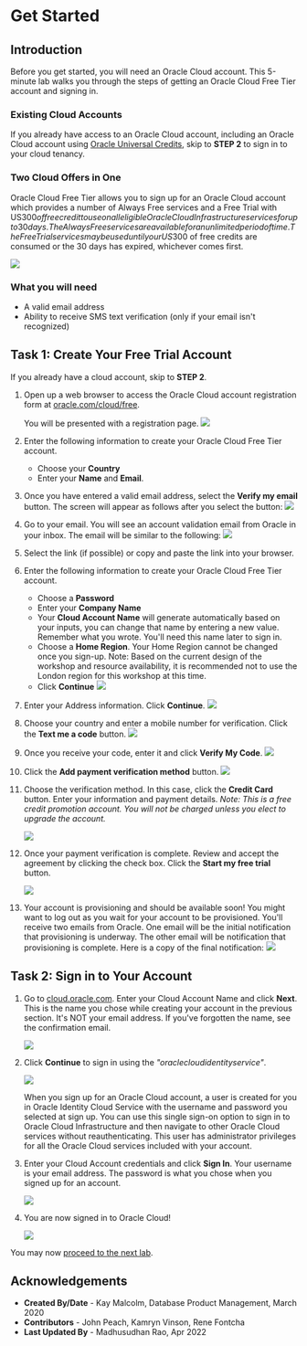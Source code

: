 # Get Started

## Introduction

Before you get started, you will need an Oracle Cloud account. This 5-minute lab walks you through the steps of getting an Oracle Cloud Free Tier account and signing in.

### Existing Cloud Accounts

If you already have access to an Oracle Cloud account, including an Oracle Cloud account using [Oracle Universal Credits](https://docs.oracle.com/en/cloud/get-started/subscriptions-cloud/csgsg/universal-credits.html), skip to **STEP 2** to sign in to your cloud tenancy.

### Two Cloud Offers in One

Oracle Cloud Free Tier allows you to sign up for an Oracle Cloud account which provides a number of Always Free services and a Free Trial with US$300 of free credit to use on all eligible Oracle Cloud Infrastructure services for up to 30 days. The Always Free services are available for an unlimited period of time. The Free Trial services may be used until your US$300 of free credits are consumed or the 30 days has expired, whichever comes first.

![](https://oracle-livelabs.github.io/common/labs/cloud-login/images/freetrial.png " ")

### What you will need

* A valid email address
* Ability to receive SMS text verification (only if your email isn't recognized)

## Task 1: Create Your Free Trial Account

If you already have a cloud account, skip to **STEP 2**.

1. Open up a web browser to access the Oracle Cloud account registration form at [oracle.com/cloud/free](https://signup.cloud.oracle.com).

   You will be presented with a registration page.
       ![](https://oracle-livelabs.github.io/common/labs/cloud-login/images/cloud-infrastructure.png " ")
2.  Enter the following information to create your Oracle Cloud Free Tier account.
    * Choose your **Country**
    * Enter your **Name** and **Email**.

3. Once you have entered a valid email address, select the **Verify my email** button.
    The screen will appear as follows after you select the button:
       ![](https://oracle-livelabs.github.io/common/labs/cloud-login/images/verify-email.png " ")

4. Go to your email. You will see an account validation email from Oracle in your inbox. The email will be similar to the following:
       ![](https://oracle-livelabs.github.io/common/labs/cloud-login/images/verification-mail.png " ")

5. Select the link (if possible) or copy and paste the link into your browser.

6. Enter the following information to create your Oracle Cloud Free Tier account.
    - Choose a **Password**
    - Enter your **Company Name**
    - Your **Cloud Account Name** will generate automatically based on your inputs, you can change that name by entering a new value. Remember what you wrote. You'll need this name later to sign in.
    - Choose a **Home Region**.  Your Home Region cannot be changed once you sign-up. Note: Based on the current design of the workshop and resource availability, it is recommended not to use the London region for this workshop at this time.
    - Click **Continue**
    ![](https://oracle-livelabs.github.io/common/labs/cloud-login/images/account-info.png " ")


7.  Enter your Address information.  Click **Continue**.
          ![](https://oracle-livelabs.github.io/common/labs/cloud-login/images/free-tier-address.png " ")

8.  Choose your country and enter a mobile number for verification.   Click the **Text me a code** button.
          ![](https://oracle-livelabs.github.io/common/labs/cloud-login/images/free-tier-address-2.png " ")

9. Once you receive your code, enter it and click **Verify My Code**.
          ![](https://oracle-livelabs.github.io/common/labs/cloud-login/images/free-tier-address-4.png " ")

10. Click the **Add payment verification method** button.
          ![](https://oracle-livelabs.github.io/common/labs/cloud-login/images/free-tier-payment-1.png " ")  

11. Choose the verification method. In this case, click the **Credit Card** button. Enter your information and payment details. *Note: This is a free credit promotion account. You will not be charged unless you elect to upgrade the account.*

    ![](https://oracle-livelabs.github.io/common/labs/cloud-login/images/free-tier-payment-2.png " ")

12. Once your payment verification is complete.  Review and accept the agreement by clicking the check box.  Click the **Start my free trial** button.

    ![](https://oracle-livelabs.github.io/common/labs/cloud-login/images/free-tier-agreement.png " ")

13. Your account is provisioning and should be available soon! You might want to log out as you wait for your account to be provisioned. You'll receive two emails from Oracle. One email will be the initial notification that provisioning is underway. The other email will be notification that provisioning is complete. Here is a copy of the final notification:
       ![](https://oracle-livelabs.github.io/common/labs/cloud-login/images/account-provisioned.png " ")

## Task 2: Sign in to Your Account

1. Go to [cloud.oracle.com](https://cloud.oracle.com). Enter your Cloud Account Name and click **Next**. This is the name you chose while creating your account in the previous section. It's NOT your email address. If you've forgotten the name, see the confirmation email.

    ![](https://oracle-livelabs.github.io/common/labs/cloud-login/images/cloud-oracle.png " ")

2. Click **Continue** to sign in using the *"oraclecloudidentityservice"*.

   ![](https://oracle-livelabs.github.io/common/labs/cloud-login/images/cloud-login-tenant-single-sigon.png " ")

   When you sign up for an Oracle Cloud account, a user is created for you in Oracle Identity Cloud Service with the username and password you selected at sign up. You can use this single sign-on option to sign in to Oracle Cloud Infrastructure and then navigate to other Oracle Cloud services without reauthenticating. This user has administrator privileges for all the Oracle Cloud services included with your account.

3. Enter your Cloud Account credentials and click **Sign In**. Your username is your email address. The password is what you chose when you signed up for an account.

     ![](https://oracle-livelabs.github.io/common/labs/cloud-login/images/oci-signin-single-signon.png " ")

4. You are now signed in to Oracle Cloud!

    ![](https://oracle-livelabs.github.io/common/images/console/home-page.png " ")

You may now [proceed to the next lab](#next).


## **Acknowledgements**

- **Created By/Date** - Kay Malcolm, Database Product Management, March 2020
- **Contributors** - John Peach, Kamryn Vinson, Rene Fontcha
- **Last Updated By** - Madhusudhan Rao, Apr 2022

